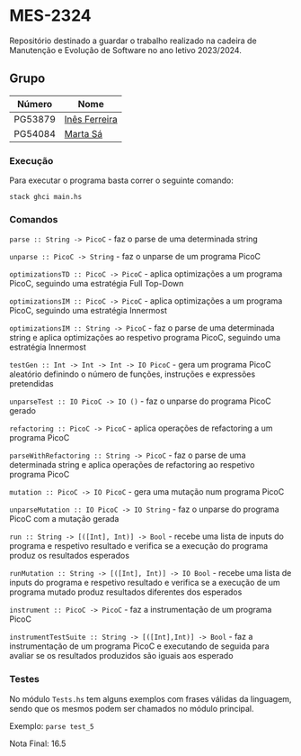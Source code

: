 # MES-2324

Repositório destinado a guardar o trabalho realizado na cadeira de Manutenção e Evolução de Software no ano letivo 2023/2024.

## Grupo
| Número   | Nome                                                        |
| -------- | ----------------------------------------------------------- |
| PG53879  | [Inês Ferreira](https://github.com/inesferreira18) |
| PG54084  | [Marta Sá](https://github.com/findingmarta)                 |

### Execução

 Para executar o programa basta correr o seguinte comando:

```stack ghci main.hs```

### Comandos

```parse :: String -> PicoC``` - faz o parse de uma determinada string

```unparse :: PicoC -> String``` - faz o unparse de um programa PicoC


```optimizationsTD :: PicoC -> PicoC``` - aplica optimizações a um programa PicoC, seguindo uma estratégia Full Top-Down

```optimizationsIM :: PicoC -> PicoC``` - aplica optimizações a um programa PicoC, seguindo uma estratégia Innermost

```optimizationsIM :: String -> PicoC``` - faz o parse de uma determinada string e aplica optimizações ao respetivo programa PicoC, seguindo uma estratégia Innermost


```testGen :: Int -> Int -> Int -> IO PicoC``` - gera um programa PicoC aleatório definindo o número de funções, instruções e expressões pretendidas 

```unparseTest :: IO PicoC -> IO ()``` - faz o unparse do programa PicoC gerado


```refactoring :: PicoC -> PicoC``` - aplica operações de refactoring a um programa PicoC

```parseWithRefactoring :: String -> PicoC``` - faz o parse de uma determinada string e aplica operações de refactoring ao respetivo programa PicoC


```mutation :: PicoC -> IO PicoC``` - gera uma mutação num programa PicoC

```unparseMutation :: IO PicoC -> IO String``` - faz o unparse do programa PicoC com a mutação gerada


```run :: String -> [([Int], Int)] -> Bool``` - recebe uma lista de inputs do programa e respetivo resultado e verifica se a execução do programa produz os resultados esperados

```runMutation :: String -> [([Int], Int)] -> IO Bool``` - recebe uma lista de inputs do programa e respetivo resultado e verifica se a execução de um programa mutado produz resultados diferentes dos esperados


```instrument :: PicoC -> PicoC``` - faz a instrumentação de um programa PicoC

```instrumentTestSuite :: String -> [([Int],Int)] -> Bool``` - faz a instrumentação de um programa PicoC e executando de seguida para avaliar se os resultados produzidos são iguais aos esperado

### Testes

No módulo ```Tests.hs``` tem alguns exemplos com frases válidas da linguagem, sendo que os mesmos podem ser chamados no módulo principal.

Exemplo: ```parse test_5```

Nota Final: 16.5
